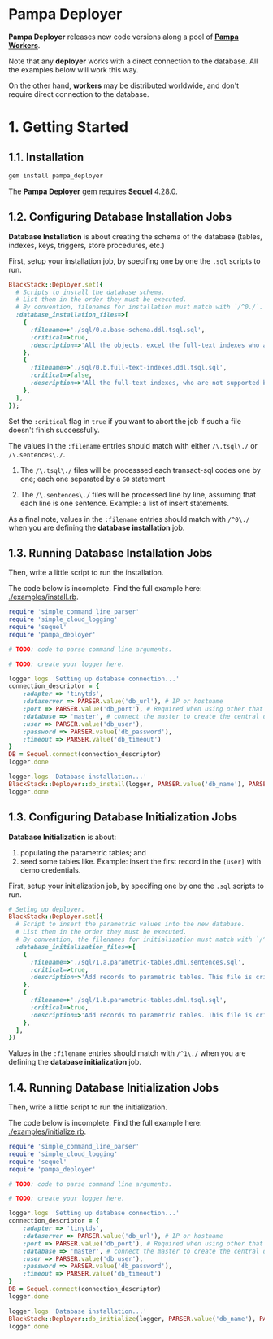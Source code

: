 # Pampa Deployer

**Pampa Deployer** releases new code versions along a pool of **[Pampa Workers](https://github.com/leandrosardi/pampa)**.

Note that any **deployer** works with a direct connection to the database. All the examples below will work this way.  

On the other hand, **workers** may be distributed worldwide, and don't require direct connection to the database.

# 1. Getting Started

## 1.1. Installation

```cmd
gem install pampa_deployer
```

The **Pampa Deployer** gem requires **[Sequel](https://sequel.jeremyevans.net/)** 4.28.0.

## 1.2. Configuring Database Installation Jobs

**Database Installation** is about creating the schema of the database (tables, indexes, keys, triggers, store procedures, etc.)

First, setup your installation job, by specifing one by one the `.sql` scripts to run.

```ruby
BlackStack::Deployer.set({
  # Scripts to install the database schema.
  # List them in the order they must be executed.
  # By convention, filenames for installation must match with `/^0./`.
  :database_installation_files=>[
    { 
      :filename=>'./sql/0.a.base-schema.ddl.tsql.sql', 
      :critical=>true, 
      :description=>'All the objects, excel the full-text indexes who are not supported by SQLExpress. This file is critical to keep running the deploying process.', 
    },
    { 
      :filename=>'./sql/0.b.full-text-indexes.ddl.tsql.sql', 
      :critical=>false, 
      :description=>'All the full-text indexes, who are not supported by SQLExpress. Deploying process may keep running even if this file finishes with errors.',
    },    
  ],
});
```

Set the `:critical` flag in `true` if you want to abort the job if such a file doesn't finish successfully.  

The values in the `:filename` entries should match with either `/\.tsql\./` or `/\.sentences\./`.

1. The `/\.tsql\./` files will be processsed each transact-sql codes one by one; each one separated by a `GO` statement

2. The `/\.sentences\./` files will be processed line by line, assuming that each line is one sentence. Example: a list of insert statements.

As a final note, values in the `:filename` entries should match with `/^0\./` when you are defining the **database installation** job.

## 1.3. Running Database Installation Jobs

Then, write a little script to run the installation.

The code below is incomplete. 
Find the full example here: [./examples/install.rb](./examples/install.rb).

```ruby
require 'simple_command_line_parser'
require 'simple_cloud_logging'
require 'sequel'
require 'pampa_deployer'

# TODO: code to parse command line arguments.

# TODO: create your logger here.

logger.logs 'Setting up database connection...'
connection_descriptor = {
    :adapter => 'tinytds',
    :dataserver => PARSER.value('db_url'), # IP or hostname
    :port => PARSER.value('db_port'), # Required when using other that 1433 (default)
    :database => 'master', # connect the master to create the central database
    :user => PARSER.value('db_user'),
    :password => PARSER.value('db_password'),
    :timeout => PARSER.value('db_timeout')
}  
DB = Sequel.connect(connection_descriptor)
logger.done

logger.logs 'Database installation...'
BlackStack::Deployer::db_install(logger, PARSER.value('db_name'), PARSER.value('path'), PARSER.value('size'))
logger.done
```

## 1.3. Configuring Database Initialization Jobs

**Database Initialization** is about:
1. populating the parametric tables; and
2. seed some tables like. Example: insert the first record in the `[user]` with demo credentials.

First, setup your initialization job, by specifing one by one the `.sql` scripts to run.

```ruby
# Seting up deployer.
BlackStack::Deployer.set({
  # Script to insert the parametric values into the new database.
  # List them in the order they must be executed.
  # By convention, the filenames for initialization must match with `/^1./`.
  :database_initialization_files=>[
    { 
      :filename=>'./sql/1.a.parametric-tables.dml.sentences.sql', 
      :critical=>true, 
      :description=>'Add records to parametric tables. This file is critical to keep running the deploying process.', 
    },
    { 
      :filename=>'./sql/1.b.parametric-tables.dml.tsql.sql', 
      :critical=>true, 
      :description=>'Add records to parametric tables. This file is critical to keep running the deploying process.', 
    },
  ],
})
```

Values in the `:filename` entries should match with `/^1\./` when you are defining the **database initialization** job.


## 1.4. Running Database Initialization Jobs

Then, write a little script to run the initialization.

The code below is incomplete. 
Find the full example here: [./examples/initialize.rb](./examples/initialize.rb).

```ruby
require 'simple_command_line_parser'
require 'simple_cloud_logging'
require 'sequel'
require 'pampa_deployer'

# TODO: code to parse command line arguments.

# TODO: create your logger here.

logger.logs 'Setting up database connection...'
connection_descriptor = {
    :adapter => 'tinytds',
    :dataserver => PARSER.value('db_url'), # IP or hostname
    :port => PARSER.value('db_port'), # Required when using other that 1433 (default)
    :database => 'master', # connect the master to create the central database
    :user => PARSER.value('db_user'),
    :password => PARSER.value('db_password'),
    :timeout => PARSER.value('db_timeout')
}  
DB = Sequel.connect(connection_descriptor)
logger.done

logger.logs 'Database installation...'
BlackStack::Deployer::db_initialize(logger, PARSER.value('db_name'), PARSER.value('path'), PARSER.value('size'))
logger.done
```